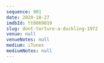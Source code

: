 ```yaml
---
sequence: 901
date: 2020-10-27
imdbId: tt0069019
slug: dont-torture-a-duckling-1972
venue: null
venueNotes: null
medium: iTunes
mediumNotes: null
---
```


